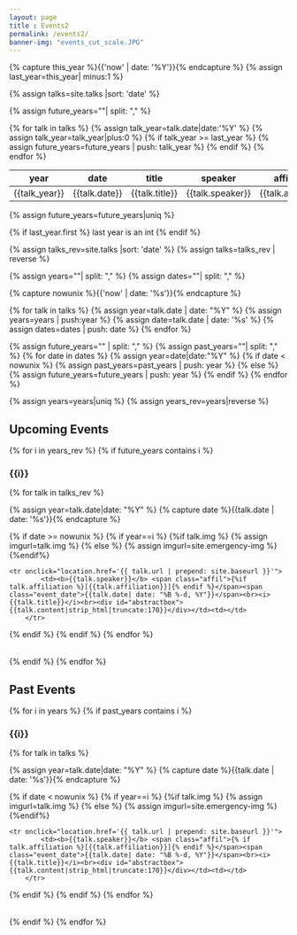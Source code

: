 ```yaml
--- 
layout: page
title : Events2 
permalink: /events2/
banner-img: "events_cut_scale.JPG"
---
```

{% capture this_year %}{{'now' | date: '%Y'}}{% endcapture %}
{% assign last_year=this_year| minus:1 %}

{% assign talks=site.talks |sort: 'date' %}

{% assign future_years=""| split: "," %}

<!-- hidden table with all dates to be dsplayed on main page -->
<table id="future_data">
<thead>
    <tr><th>year</th><th>date</th><th>title</th><th>speaker</th><th>affiliation</th><th>location</th></tr>
</thead>
<tbody>
    {% for talk in talks %}
	{% assign talk_year=talk.date|date:'%Y' %}
	{% assign talk_year=talk_year|plus:0 %}
	{% if talk_year >= last_year %}
	    <tr>
	        <td>{{talk_year}}</td>
		<td>{{talk.date}}</td>
		<td>{{talk.title}}</td>
		<td>{{talk.speaker}}</td>
		<td>{{talk.affiliation}}</td>
		<td>{{talk.location}}</td>
	    </tr>
	    {% assign future_years=future_years | push: talk_year %}
	{% endif %}
    {% endfor %}
</tbody>
</table>
{% assign future_years=future_years|uniq %}

<div id="future_events"></div>

<script src="https://ajax.googleapis.com/ajax/libs/jquery/3.3.1/jquery.min.js"></script>
<script>
    var current_year = (new Date).getFullYear();
    var end_year = current_year + 10;
    var s = {{future_years}};
    var years_con = s.toString()
    var years = new Array();
    
    var i = 4;
    do {
        years.push(years_con.substring(0, i));
        } while((years_con = years_con.substring(i, years_con.length)) != "");
    alert(years);
		
    var i;
    for (i = end_year; i > current_year; i--) { 
        $('#future_events').append("<h3>"+i+"</h3>");    
    }
</script>

{% if last_year.first %}
last year is an int
{% endif %}


{% assign talks_rev=site.talks |sort: 'date' %}
{% assign talks=talks_rev | reverse %}

{% assign years=""| split: "," %}
{% assign dates=""| split: "," %}

{% capture nowunix %}{{'now' | date: '%s'}}{% endcapture %}

{% for talk in talks %}
{% assign year=talk.date | date: "%Y" %}
{% assign years=years | push:year %}
{% assign date=talk.date | date:  '%s' %}
{% assign dates=dates | push: date %}
{% endfor %}

{% assign future_years="" | split: "," %}
{% assign past_years=""| split: "," %}
{% for date in dates %}
  {% assign year=date|date:"%Y" %}
  {% if date < nowunix %}
    {% assign past_years=past_years | push: year %}
  {% else %}
        {% assign future_years=future_years | push: year %}
  {% endif %}
{% endfor %}

{% assign years=years|uniq %}
{% assign years_rev=years|reverse %}

<!-- Future -->
<h2>Upcoming Events</h2>
{% for i in years_rev %}
{% if future_years contains i %}
<h3>{{i}}</h3>
<table class="talks" style="overflow: hidden;">
<tbody>
{% for talk in talks_rev %}

{% assign year=talk.date|date: "%Y" %}
{% capture date %}{{talk.date | date: '%s'}}{% endcapture %}

{% if date >= nowunix %}
{% if year==i %}
    {%if talk.img %}
      {% assign imgurl=talk.img %}
    {% else %}
      {% assign imgurl=site.emergency-img %}
    {%endif%}

	<tr onclick="location.href='{{ talk.url | prepend: site.baseurl }}'">
            <td><b>{{talk.speaker}}</b> <span class="affil">{%if talk.affiliation %}[{{talk.affiliation}}]{% endif %}</span><span class="event_date">{{talk.date| date: "%B %-d, %Y"}}</span><br><i>{{talk.title}}</i><br><div id="abstractbox">{{talk.content|strip_html|truncate:170}}</div></td><td></td>
        </tr>
{% endif %}
{% endif %}
{% endfor %}
</tbody>
</table>
{% endif %}
{% endfor %}

<!-- Past -->
<h2>Past Events</h2>
{% for i in years %}
{% if past_years contains i %}
<h3>{{i}}</h3>
<table class="talks" style="overflow: hidden;">
<tbody>
{% for talk in talks %}

{% assign year=talk.date|date: "%Y" %}
{% capture date %}{{talk.date | date: '%s'}}{% endcapture %}

{% if date < nowunix %}
{% if year==i %}
    {%if talk.img %}
      {% assign imgurl=talk.img %}
    {% else %}
      {% assign imgurl=site.emergency-img %}
    {%endif%}

	<tr onclick="location.href='{{ talk.url | prepend: site.baseurl }}'">
            <td><b>{{talk.speaker}}</b> <span class="affil">{% if talk.affiliation %}[{{talk.affiliation}}]{% endif %}</span><span class="event_date">{{talk.date| date: "%B %-d, %Y"}}</span><br><i>{{talk.title}}</i><br><div id="abstractbox">{{talk.content|strip_html|truncate:170}}</div></td><td></td>
        </tr>
{% endif %}
{% endif %}
{% endfor %}
</tbody>
</table>
{% endif %}
{% endfor %}
